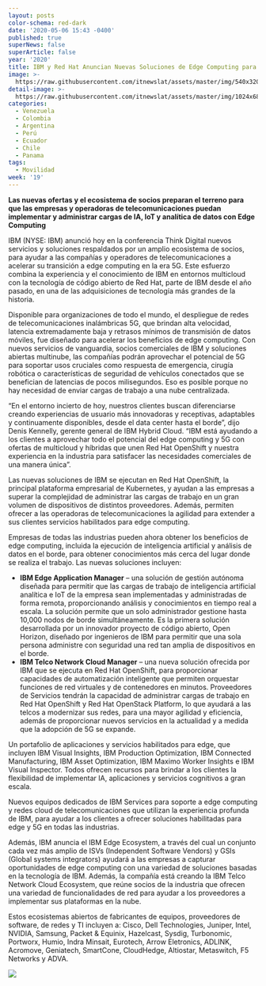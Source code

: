 ```yaml
---
layout: posts
color-schema: red-dark
date: '2020-05-06 15:43 -0400'
published: true
superNews: false
superArticle: false
year: '2020'
title: IBM y Red Hat Anuncian Nuevas Soluciones de Edge Computing para la era de 5G
image: >-
  https://raw.githubusercontent.com/itnewslat/assets/master/img/540x320/Antenas-de-5G-p.jpg
detail-image: >-
  https://raw.githubusercontent.com/itnewslat/assets/master/img/1024x680/Antenas-de-5G-g.jpg
categories:
  - Venezuela
  - Colombia
  - Argentina
  - Perú
  - Ecuador
  - Chile
  - Panama
tags:
  - Movilidad
week: '19'
---
```

**Las nuevas ofertas y el ecosistema de socios preparan el terreno para que las empresas y operadoras de telecomunicaciones puedan implementar y administrar cargas de IA, IoT y analítica de datos con Edge Computing**

IBM (NYSE: IBM) anunció hoy en la conferencia Think Digital nuevos servicios y soluciones respaldados por un amplio ecosistema de socios, para ayudar a las compañías y operadores de telecomunicaciones a acelerar su transición a edge computing en la era 5G. Este esfuerzo combina la experiencia y el conocimiento de IBM en entornos multicloud con la tecnología de código abierto de Red Hat, parte de IBM desde el año pasado, en una de las adquisiciones de tecnología más grandes de la historia.

Disponible para organizaciones de todo el mundo, el despliegue de redes de telecomunicaciones inalámbricas 5G, que brindan alta velocidad, latencia extremadamente baja y retrasos mínimos de transmisión de datos móviles, fue diseñado para acelerar los beneficios de edge computing. Con nuevos servicios de vanguardia, socios comerciales de IBM y soluciones abiertas multinube, las compañías podrán aprovechar el potencial de 5G para soportar usos cruciales como respuesta de emergencia, cirugía robótica o características de seguridad de vehículos conectados que se benefician de latencias de pocos milisegundos. Eso es posible porque no hay necesidad de enviar cargas de trabajo a una nube centralizada.

“En el entorno incierto de hoy, nuestros clientes buscan diferenciarse creando experiencias de usuario más innovadoras y receptivas, adaptables y continuamente disponibles, desde el data center hasta el borde”, dijo Denis Kennelly, gerente general de IBM Hybrid Cloud. “IBM está ayudando a los clientes a aprovechar todo el potencial del edge computing y 5G con ofertas de multicloud y híbridas que unen Red Hat OpenShift y nuestra experiencia en la industria para satisfacer las necesidades comerciales de una manera única”.

Las nuevas soluciones de IBM se ejecutan en Red Hat OpenShift, la principal plataforma empresarial de Kubernetes, y ayudan a las empresas a superar la complejidad de administrar las cargas de trabajo en un gran volumen de dispositivos de distintos proveedores. Además, permiten ofrecer a las operadoras de telecomunicaciones la agilidad para extender a sus clientes servicios habilitados para edge computing.

Empresas de todas las industrias pueden ahora obtener los beneficios de edge computing, incluida la ejecución de inteligencia artificial y análisis de datos en el borde, para obtener conocimientos más cerca del lugar donde se realiza el trabajo. Las nuevas soluciones incluyen:

- **IBM Edge Application Manager** – una solución de gestión autónoma diseñada para permitir que las cargas de trabajo de inteligencia artificial analítica e IoT de la empresa sean implementadas y administradas de forma remota, proporcionando análisis y conocimientos en tiempo real a escala. La solución permite que un solo administrador gestione hasta 10,000 nodos de borde simultáneamente. Es la primera solución desarrollada por un innovador proyecto de código abierto, Open Horizon, diseñado por ingenieros de IBM para permitir que una sola persona administre con seguridad una red tan amplia de dispositivos en el borde.
- **IBM Telco Network Cloud Manager** – una nueva solución ofrecida por IBM que se ejecuta en Red Hat OpenShift, para proporcionar capacidades de automatización inteligente que permiten orquestar funciones de red virtuales y de contenedores en minutos. Proveedores de Servicios tendrán la capacidad de administrar cargas de trabajo en Red Hat OpenShift y Red Hat OpenStack Platform, lo que ayudará a las telcos a modernizar sus redes, para una mayor agilidad y eficiencia, además de proporcionar nuevos servicios en la actualidad y a medida que la adopción de 5G se expande.

Un portafolio de aplicaciones y servicios habilitados para edge, que incluyen IBM Visual Insights, IBM Production Optimization, IBM Connected Manufacturing, IBM Asset Optimization, IBM Maximo Worker Insights e IBM Visual Inspector. Todos ofrecen recursos para brindar a los clientes la flexibilidad de implementar IA, aplicaciones y servicios cognitivos a gran escala.

Nuevos equipos dedicados de IBM Services para soporte a edge computing y redes cloud de telecomunicaciones que utilizan la experiencia profunda de IBM, para ayudar a los clientes a ofrecer soluciones habilitadas para edge y 5G en todas las industrias.

Además, IBM anuncia el IBM Edge Ecosystem, a través del cual un conjunto cada vez más amplio de ISVs (Independent Software Vendors) y GSIs (Global systems integrators) ayudará a las empresas a capturar oportunidades de edge computing con una variedad de soluciones basadas en la tecnología de IBM. Además, la compañía está creando la IBM Telco Network Cloud Ecosystem, que reúne socios de la industria que ofrecen una variedad de funcionalidades de red para ayudar a los proveedores a implementar sus plataformas en la nube.

Estos ecosistemas abiertos de fabricantes de equipos, proveedores de software, de redes y TI incluyen a: Cisco, Dell Technologies, Juniper, Intel, NVIDIA, Samsung, Packet & Equinix, Hazelcast, Sysdig, Turbonomic, Portworx, Humio, Indra Minsait, Eurotech, Arrow Eletronics, ADLINK, Acromove, Geniatech, SmartCone, CloudHedge, Altiostar, Metaswitch, F5 Networks y ADVA.

<img src="https://tracker.metricool.com/c3po.jpg?hash=56f88a41e39ab42c063cc51676587a04"/>